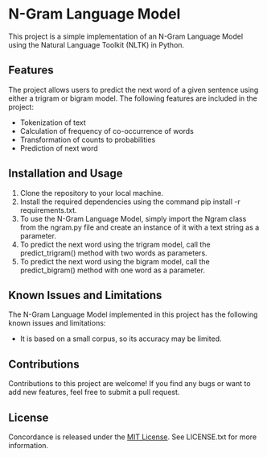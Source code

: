 # N-Gram Language Model
This project is a simple implementation of an N-Gram Language Model using the Natural Language Toolkit (NLTK) in Python.

## Features
The project allows users to predict the next word of a given sentence using either a trigram or bigram model. The following features are included in the project:

- Tokenization of text
- Calculation of frequency of co-occurrence of words
- Transformation of counts to probabilities
- Prediction of next word

## Installation and Usage

1. Clone the repository to your local machine.
2. Install the required dependencies using the command pip install -r requirements.txt.
3. To use the N-Gram Language Model, simply import the Ngram class from the ngram.py file and create an instance of it with a text string as a parameter.
4. To predict the next word using the trigram model, call the predict_trigram() method with two words as parameters.
5. To predict the next word using the bigram model, call the predict_bigram() method with one word as a parameter.
## Known Issues and Limitations
The N-Gram Language Model implemented in this project has the following known issues and limitations:

- It is based on a small corpus, so its accuracy may be limited.

## Contributions
Contributions to this project are welcome! If you find any bugs or want to add new features, feel free to submit a pull request.


## License
Concordance is released under the [MIT License](https://choosealicense.com/licenses/mit/). See LICENSE.txt for more information.

